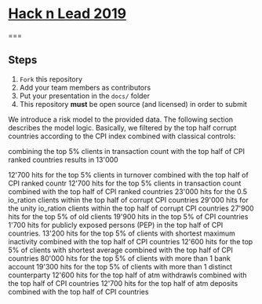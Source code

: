 # [Hack n Lead 2019](https://womenplusplus.ch/hacknlead)

===

## Steps

1. `Fork` this repository
2. Add your team members as contributors
3. Put your presentation in the `docs/` folder
4. This repository **must** be open source (and licensed) in order to submit



We introduce a risk model to the provided data. The following section describes the model logic. Basically, we filtered by the top half corrupt countries according to the CPI index combined with classical controls:

combining the top 5% clients in transaction count with the top half of CPI ranked countries results in 13'000


12'700 hits for the top 5% clients in turnover combined with the top half of CPI ranked countr
12'700 hits for the top 5% clients in transaction count combined with the top half of CPI ranked countries
23'000 hits for the 0.5 io_ration clients within the top half of corrupt CPI countries
29'000 hits for the unity io_ration clients within the top half of corrupt CPI countries
27'900 hits for the top 5% of old clients
19'900 hits in the top 5% of CPI countries
1'700 hits for publicly exposed persons (PEP) in the top half of CPI countries. 
13'200 hits for the top 5% of clients with shortest maximum inactivity combined with the top half of CPI countries
12'600 hits for the top 5% of clients with shortest average combined with the top half of CPI countries
80'000 hits for the top 5% of clients with more than 1 bank account
19'300 hits for the top 5% of clients with more than 1 distinct counterparty 
12'600 hits for the top half of atm withdrawls combined with the top half of CPI countries
12'700 hits for the top half of atm deposits combined with the top half of CPI countries
